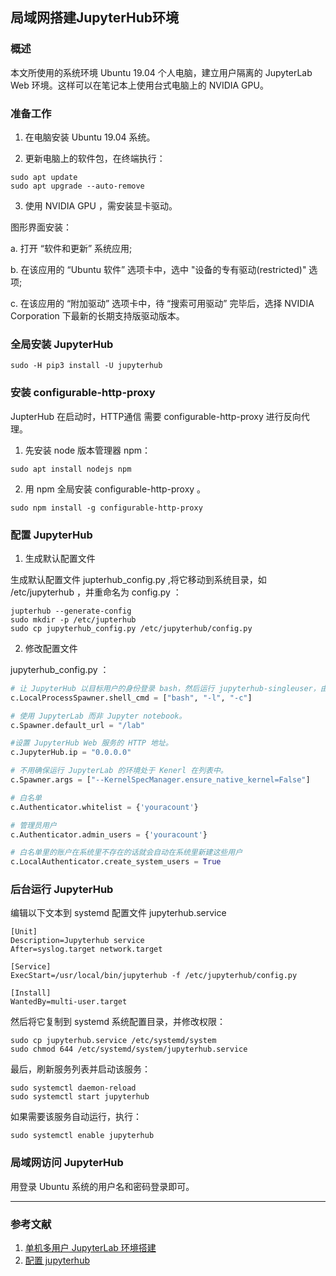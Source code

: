 ## 局域网搭建JupyterHub环境

### 概述

本文所使用的系统环境 Ubuntu 19.04 个人电脑，建立用户隔离的 JupyterLab Web 环境。这样可以在笔记本上使用台式电脑上的 NVIDIA GPU。

### 准备工作

1. 在电脑安装 Ubuntu 19.04 系统。

2. 更新电脑上的软件包，在终端执行：

```
sudo apt update
sudo apt upgrade --auto-remove
```

3. 使用 NVIDIA GPU ，需安装显卡驱动。

图形界面安装：

a. 打开 “软件和更新” 系统应用;

b. 在该应用的 “Ubuntu 软件” 选项卡中，选中 "设备的专有驱动(restricted)" 选项;

c. 在该应用的 “附加驱动” 选项卡中，待 “搜索可用驱动” 完毕后，选择 NVIDIA Corporation 下最新的长期支持版驱动版本。

### 全局安装 JupyterHub

```
sudo -H pip3 install -U jupyterhub
```

### 安装 configurable-http-proxy

JupterHub 在启动时，HTTP通信 需要 configurable-http-proxy 进行反向代理。

1. 先安装 node 版本管理器 npm：

```
sudo apt install nodejs npm
```

2. 用 npm 全局安装 configurable-http-proxy 。
```
sudo npm install -g configurable-http-proxy
```

### 配置 JupyterHub

1. 生成默认配置文件

生成默认配置文件 jupterhub_config.py ,将它移动到系统目录，如 /etc/jupyterhub ，并重命名为 config.py ：
```
jupterhub --generate-config
sudo mkdir -p /etc/jupterhub
sudo cp jupyterhub_config.py /etc/jupyterhub/config.py
```

2. 修改配置文件

jupyterhub_config.py ：

``` python
# 让 JupyterHub 以目标用户的身份登录 bash，然后运行 jupyterhub-singleuser，由这个进程此启动用户环境中的 JupyterLab。
c.LocalProcessSpawner.shell_cmd = ["bash", "-l", "-c"] 

# 使用 JupyterLab 而非 Jupyter notebook。
c.Spawner.default_url = "/lab" 

#设置 JupyterHub Web 服务的 HTTP 地址。
c.JupyterHub.ip = "0.0.0.0" 

# 不用确保运行 JupyterLab 的环境处于 Kenerl 在列表中。
c.Spawner.args = ["--KernelSpecManager.ensure_native_kernel=False"] 

# 白名单
c.Authenticator.whitelist = {'youracount'}  

# 管理员用户
c.Authenticator.admin_users = {'youracount'}  

# 白名单里的账户在系统里不存在的话就会自动在系统里新建这些用户
c.LocalAuthenticator.create_system_users = True  
```

### 后台运行 JupyterHub

编辑以下文本到 systemd 配置文件 jupyterhub.service
```
[Unit]
Description=Jupyterhub service
After=syslog.target network.target

[Service]
ExecStart=/usr/local/bin/jupyterhub -f /etc/jupyterhub/config.py

[Install]
WantedBy=multi-user.target
```

然后将它复制到 systemd 系统配置目录，并修改权限：
```
sudo cp jupyterhub.service /etc/systemd/system
sudo chmod 644 /etc/systemd/system/jupyterhub.service
```

最后，刷新服务列表并启动该服务：
```
sudo systemctl daemon-reload
sudo systemctl start jupyterhub
```

如果需要该服务自动运行，执行：
```
sudo systemctl enable jupyterhub
```

### 局域网访问 JupyterHub
用登录 Ubuntu 系统的用户名和密码登录即可。

---
### 参考文献

1. [单机多用户 JupyterLab 环境搭建](https://gist.github.com/tanbro/a94bfa4a552381f599e7e6b551ccadcf)
2. [配置 jupyterhub](https://www.brothereye.cn/ubuntu/431/)